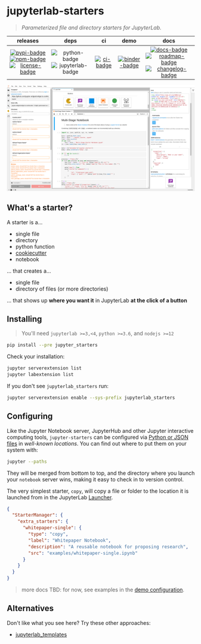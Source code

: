 # jupyterlab-starters

> _Parameterized file and directory starters for JupyterLab._

|                                  releases                                   |                  deps                   |         ci          |            demo             |                                          docs                                           |
| :-------------------------------------------------------------------------: | :-------------------------------------: | :-----------------: | :-------------------------: | :-------------------------------------------------------------------------------------: |
| [![pypi-badge][]][pypi] [![npm-badge][]][npm] [![license-badge][]][license] | ![python-badge][] ![jupyterlab-badge][] | [![ci-badge][]][ci] | [![binder-badge][]][binder] | [![docs-badge][]][docs] [![roadmap-badge][]][roadmap] [![changelog-badge][]][changelog] |

![screenshot][]

## What's a starter?

A starter is a...

- single file
- directory
- python function
- [cookiecutter][]
- notebook

... that creates a...

- single file
- directory of files (or more directories)

... that shows up **where you want it** in JupyterLab **at the click of a button**

## Installing

> You'll need `jupyterlab >=3,<4`, `python >=3.6`, and `nodejs >=12`

```bash
pip install --pre jupyter_starters
```

Check your installation:

```bash
jupyter serverextension list
jupyter labextension list
```

If you don't see `jupyterlab_starters` run:

```bash
jupyter serverextension enable --sys-prefix jupyterlab_starters
```

## Configuring

Like the Jupyter Notebook server, JupyterHub and other Jupyter interactive computing
tools, `jupyter-starters` can be configured via [Python or JSON files][notebook-config]
in _well-known locations_. You can find out where to put them on your system with:

```bash
jupyter --paths
```

They will be merged from bottom to top, and the directory where you launch your
`notebook` server wins, making it easy to check in to version control.

The very simplest starter, `copy`, will copy a file or folder to the location
it is launched from in the JupyterLab [Launcher][].

```json
{
  "StarterManager": {
    "extra_starters": {
      "whitepaper-single": {
        "type": "copy",
        "label": "Whitepaper Notebook",
        "description": "A reusable notebook for proposing research",
        "src": "examples/whitepaper-single.ipynb"
      }
    }
  }
}
```

> more docs TBD: for now, see examples in the [demo configuration][conf].

## Alternatives

Don't like what you see here? Try these other approaches:

- [jupyterlab_templates](https://github.com/timkpaine/jupyterlab_templates)

[binder-badge]: https://mybinder.org/badge_logo.svg
[binder]: https://mybinder.org/v2/gh/deathbeds/jupyterlab-starters/master?urlpath=lab
[changelog-badge]: https://img.shields.io/badge/docs-changelog-purple
[changelog]: https://github.com/deathbeds/jupyterlab-starters/tree/master/CHANGELOG.md
[ci-badge]: https://github.com/deathbeds/jupyterlab-starters/actions/workflows/ci.yml/badge.svg
[ci]: https://github.com/deathbeds/jupyterlab-starters/actions/workflows/ci.yml
[conf]: https://github.com/deathbeds/jupyterlab-starters/tree/master/jupyter_server_config.json
[contributing]: https://github.com/deathbeds/jupyterlab-starters/tree/master/CONTRIBUTING.md
[cookiecutter]: https://github.com/cookiecutter/cookiecutter
[docs-badge]: https://readthedocs.org/projects/jupyterstarters/badge/?version=latest
[docs]: https://jupyterstarters.readthedocs.io/en/latest/?badge=latest
[jupyterlab-badge]: https://img.shields.io/badge/jupyterlab-3.x-orange?logo=jupyter
[launcher]: https://jupyterlab.readthedocs.io/en/stable/user/files.html#creating-files-and-activities
[license-badge]: https://img.shields.io/github/license/deathbeds/jupyterlab-starters
[license]: https://github.com/deathbeds/jupyterlab-starters/tree/master/LICENSE
[notebook-config]: https://jupyter-notebook.readthedocs.io/en/stable/config.html
[npm-badge]: https://img.shields.io/npm/v/@deathbeds/jupyterlab-starters
[npm]: https://www.npmjs.com/package/@deathbeds/jupyterlab-starters
[pypi-badge]: https://img.shields.io/pypi/v/jupyter-starters
[pypi]: https://pypi.org/project/jupyter-starters
[python-badge]: https://img.shields.io/badge/python-3.6+-blue?logo=python
[roadmap-badge]: https://img.shields.io/badge/docs-roadmap-purple
[roadmap]: https://github.com/deathbeds/jupyterlab-starters/tree/master/ROADMAP.md
[screenshot]: https://raw.githubusercontent.com/deathbeds/jupyterlab-starters/master/docs/screenshot.png
